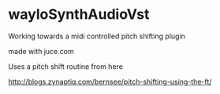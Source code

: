 # wayloSynthAudioVst

Working towards a midi controlled pitch shifting plugin 

made with juce.com 

Uses a pitch shift routine from here 

http://blogs.zynaptiq.com/bernsee/pitch-shifting-using-the-ft/



